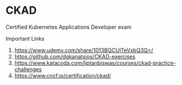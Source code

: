 # CKAD
Certified Kubernetes Applications Developer exam

Important Links

1. https://www.udemy.com/share/1013BQCUITeVxbQ3Q=/
2. https://github.com/dgkanatsios/CKAD-exercises
3. https://www.katacoda.com/liptanbiswas/courses/ckad-practice-challenges
4. https://www.cncf.io/certification/ckad/



